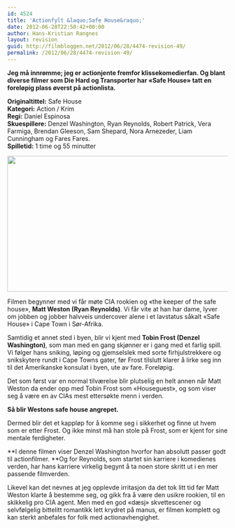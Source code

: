 ```yaml
---
id: 4524
title: 'Actionfylt &laquo;Safe House&raquo;'
date: 2012-06-28T22:50:42+00:00
author: Hans-Kristian Rangnes
layout: revision
guid: http://filmbloggen.net/2012/06/28/4474-revision-49/
permalink: /2012/06/28/4474-revision-49/
---
```

**Jeg må innrømme; jeg er actionjente fremfor klissekomedierfan. Og blant diverse filmer som Die Hard og Transporter har &laquo;Safe House&raquo; tatt en foreløpig plass øverst på actionlista.**

**Originaltittel:** Safe House  
**Kategori:** Action / Krim  
**Regi:** Daniel Espinosa  
**Skuespillere:** Denzel Washington, Ryan Reynolds, Robert Patrick, Vera Farmiga, Brendan Gleeson, Sam Shepard, Nora Arnezeder, Liam Cunningham og Fares Fares.  
**Spilletid:** 1 time og 55 minutter

<a href="http://filmbloggen.net/?attachment_id=4489" rel="attachment wp-att-4489"><img class="alignnone size-large wp-image-4489" src="http://filmbloggen.net/wp-content/uploads//2012/06/reynolds-620x310.jpg" alt="" width="620" height="310" /></a>

Filmen begynner med vi får møte CIA rookien og &laquo;the keeper of the safe house&raquo;, **Matt Weston (Ryan Reynolds)**. Vi får vite at han har dame, lyver om jobben og jobber halvveis undercover alene i et lavstatus såkalt &laquo;Safe House&raquo; i Cape Town i Sør-Afrika.

Samtidig et annet sted i byen, blir vi kjent med **Tobin Frost (Denzel Washington)**, som man med en gang skjønner er i gang med et farlig spill. Vi følger hans sniking, løping og gjemselslek med sorte firhjulstrekkere og snikskytere rundt i Cape Towns gater, før Frost tilslutt klarer å lirke seg inn til det Amerikanske konsulat i byen, ute av fare. Foreløpig.

Det som først var en normal tilværelse blir plutselig en helt annen når Matt Weston da ender opp med Tobin Frost som &laquo;Houseguest&raquo;, og som viser seg å være en av CIAs mest ettersøkte menn i verden.

**Så blir Westons safe house angrepet.**

Dermed blir det et kappløp for å komme seg i sikkerhet og finne ut hvem som er etter Frost. Og ikke minst må han stole på Frost, som er kjent for sine mentale ferdigheter.

**I denne filmen viser Denzel Washington hvorfor han absolutt passer godt til actionfilmer. **Og for Reynolds, som startet sin karriere i komedienes verden, har hans karriere virkelig begynt å ta noen store skritt ut i en mer passende filmverden.

Likevel kan det nevnes at jeg opplevde irritasjon da det tok litt tid før Matt Weston klarte å bestemme seg, og gikk fra å være den usikre rookien, til en skikkelig pro CIA agent. Men med en god &laquo;dæsj&raquo; skvettescener og selvfølgelig bittelitt romantikk lett krydret på manus, er filmen komplett og kan sterkt anbefales for folk med actionavhengighet.

<span class='embed-youtube' style='text-align:center; display: block;'></span>